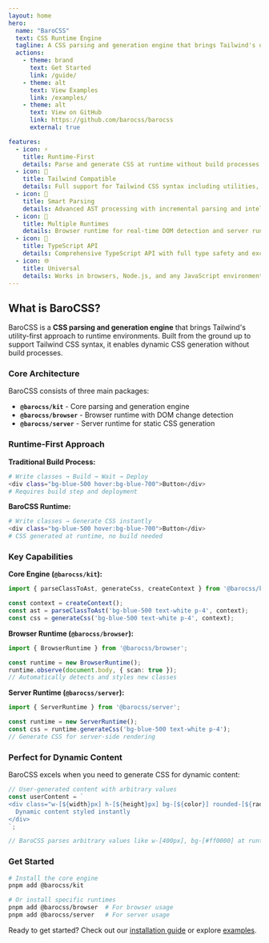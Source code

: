 ```yaml
---
layout: home
hero:
  name: "BaroCSS"
  text: CSS Runtime Engine
  tagline: A CSS parsing and generation engine that brings Tailwind's utility-first approach to runtime environments
  actions:
    - theme: brand
      text: Get Started
      link: /guide/
    - theme: alt
      text: View Examples
      link: /examples/
    - theme: alt
      text: View on GitHub
      link: https://github.com/barocss/barocss
      external: true

features:
  - icon: ⚡
    title: Runtime-First
    details: Parse and generate CSS at runtime without build processes. Perfect for dynamic content and real-time styling.
  - icon: 🎯
    title: Tailwind Compatible
    details: Full support for Tailwind CSS syntax including utilities, variants, and arbitrary values.
  - icon: 🧠
    title: Smart Parsing
    details: Advanced AST processing with incremental parsing and intelligent caching for optimal performance.
  - icon: 🚀
    title: Multiple Runtimes
    details: Browser runtime for real-time DOM detection and server runtime for static CSS generation.
  - icon: 🔧
    title: TypeScript API
    details: Comprehensive TypeScript API with full type safety and excellent developer experience.
  - icon: 🌐
    title: Universal
    details: Works in browsers, Node.js, and any JavaScript environment with consistent behavior.
---
```


## What is BaroCSS?

BaroCSS is a **CSS parsing and generation engine** that brings Tailwind's utility-first approach to runtime environments. Built from the ground up to support Tailwind CSS syntax, it enables dynamic CSS generation without build processes.

### Core Architecture

BaroCSS consists of three main packages:

- **`@barocss/kit`** - Core parsing and generation engine
- **`@barocss/browser`** - Browser runtime with DOM change detection  
- **`@barocss/server`** - Server runtime for static CSS generation

### Runtime-First Approach

**Traditional Build Process:**
```bash
# Write classes → Build → Wait → Deploy
<div class="bg-blue-500 hover:bg-blue-700">Button</div>
# Requires build step and deployment
```

**BaroCSS Runtime:**
```bash
# Write classes → Generate CSS instantly
<div class="bg-blue-500 hover:bg-blue-700">Button</div>
# CSS generated at runtime, no build needed
```

### Key Capabilities

**Core Engine (`@barocss/kit`):**
```typescript
import { parseClassToAst, generateCss, createContext } from '@barocss/kit';

const context = createContext();
const ast = parseClassToAst('bg-blue-500 text-white p-4', context);
const css = generateCss('bg-blue-500 text-white p-4', context);
```

**Browser Runtime (`@barocss/browser`):**
```typescript
import { BrowserRuntime } from '@barocss/browser';

const runtime = new BrowserRuntime();
runtime.observe(document.body, { scan: true });
// Automatically detects and styles new classes
```

**Server Runtime (`@barocss/server`):**
```typescript
import { ServerRuntime } from '@barocss/server';

const runtime = new ServerRuntime();
const css = runtime.generateCss('bg-blue-500 text-white p-4');
// Generate CSS for server-side rendering
```

### Perfect for Dynamic Content

BaroCSS excels when you need to generate CSS for dynamic content:

```typescript
// User-generated content with arbitrary values
const userContent = `
<div class="w-[${width}px] h-[${height}px] bg-[${color}] rounded-[${radius}px]">
  Dynamic content styled instantly
</div>
`;

// BaroCSS parses arbitrary values like w-[400px], bg-[#ff0000] at runtime
```

### Get Started

```bash
# Install the core engine
pnpm add @barocss/kit

# Or install specific runtimes
pnpm add @barocss/browser  # For browser usage
pnpm add @barocss/server   # For server usage
```

Ready to get started? Check out our [installation guide](/guide/installation) or explore [examples](/examples/).
